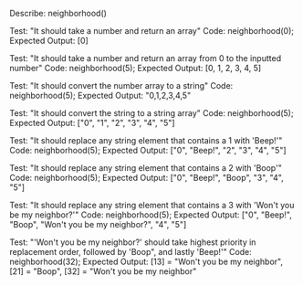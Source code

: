 Describe: neighborhood()

Test: "It should take a number and return an array"
Code:
neighborhood(0);
Expected Output: [0]

Test: "It should take a number and return an array from 0 to the inputted number"
Code:
neighborhood(5);
Expected Output: [0, 1, 2, 3, 4, 5]

Test: "It should convert the number array to a string"
Code:
neighborhood(5);
Expected Output: "0,1,2,3,4,5"

Test: "It should convert the string to a string array"
Code:
neighborhood(5);
Expected Output: ["0", "1", "2", "3", "4", "5"]

Test: "It should replace any string element that contains a 1 with 'Beep!'"
Code:
neighborhood(5);
Expected Output: ["0", "Beep!", "2", "3", "4", "5"]

Test: "It should replace any string element that contains a 2 with 'Boop'"
Code:
neighborhood(5);
Expected Output: ["0", "Beep!", "Boop", "3", "4", "5"]

Test: "It should replace any string element that contains a 3 with 'Won't you be my neighbor?'"
Code:
neighborhood(5);
Expected Output: ["0", "Beep!", "Boop", "Won't you be my neighbor?", "4", "5"]

Test: "'Won't you be my neighbor?' should take highest priority in replacement order, followed by 'Boop", and lastly 'Beep!'"
Code:
neighborhood(32);
Expected Output: [13] = "Won't you be my neighbor", [21] = "Boop", [32] = "Won't you be my neighbor"